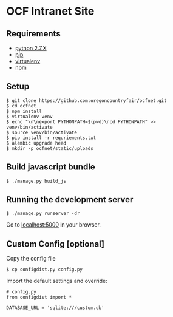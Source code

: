 # OCF Intranet Site

## Requirements

* [python 2.7.X](https://www.python.org/download/releases/2.7/)
* [pip](https://pip.pypa.io/en/stable/)
* [virtualenv](https://virtualenv.pypa.io/en/latest/)
* [npm](https://npmjs.com)

## Setup

    $ git clone https://github.com:oregoncountryfair/ocfnet.git
    $ cd ocfnet
    $ npm install 
    $ virtualenv venv
    $ echo "\n\nexport PYTHONPATH=$(pwd)\ncd PYTHONPATH" >> venv/bin/activate
    $ source venv/bin/activate
    $ pip install -r requriements.txt
    $ alembic upgrade head
    $ mkdir -p ocfnet/static/uploads

## Build javascript bundle

    $ ./manage.py build_js

## Running the development server

    $ ./manage.py runserver -dr

Go to [localhost:5000](http://localhost:5000) in your browser.

## Custom Config [optional]

Copy the config file

    $ cp configdist.py config.py

Import the default settings and override:
    
    # config.py
    from configdist import *

    DATABASE_URL = 'sqlite:///custom.db'
